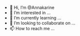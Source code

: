 - 👋 Hi, I’m @Annakarine
- 👀 I’m interested in ...
- 🌱 I’m currently learning ...
- 💞️ I’m looking to collaborate on ...
- 📫 How to reach me ...

<!---
Annakarine/Annakarine is a ✨ special ✨ repository because its `README.md` (this file) appears on your GitHub profile.
You can click the Preview link to take a look at your changes.
--->
